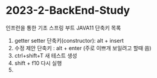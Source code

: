 # 2023-2-BackEnd-Study
인프런을 통한 기초 스프링 부트 JAVA11
단축키 목록
1. getter setter 단축키(constructor): alt + insert 
2. 수정 제안 단축키 : alt + enter (주로 이쁘개 보일려고 할때 씀)
3. ctrl+shift+T 새 테스트 생성
4. shift + f10 다시 실행
5. 
